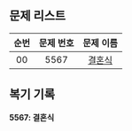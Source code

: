 ## 문제 리스트

|          순번          |       문제 번호         |        문제 이름         |
| :-----: | :-----: | :-----: | 
| 00 | 5567 | <a href="https://www.acmicpc.net/problem/5567">결혼식</a> |

## 복기 기록

**5567: 결혼식**